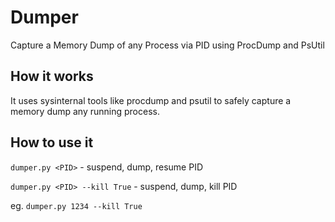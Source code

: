 # Dumper
Capture a Memory Dump of any Process via PID using ProcDump and PsUtil

## How it works

It uses sysinternal tools like procdump and psutil to safely capture a memory dump any running process.

## How to use it

`dumper.py <PID>` - suspend, dump, resume PID

`dumper.py <PID> --kill True` - suspend, dump, kill PID

eg. `dumper.py 1234 --kill True`
